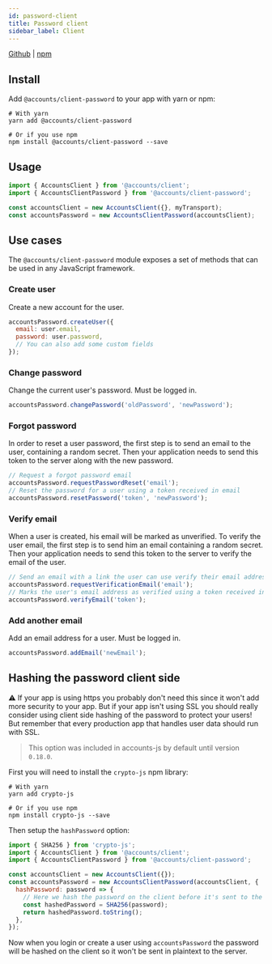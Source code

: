 ```yaml
---
id: password-client
title: Password client
sidebar_label: Client
---
```


[Github](https://github.com/accounts-js/accounts/tree/master/packages/client-password) |
[npm](https://www.npmjs.com/package/@accounts/client-password)

## Install

Add `@accounts/client-password` to your app with yarn or npm:

```
# With yarn
yarn add @accounts/client-password

# Or if you use npm
npm install @accounts/client-password --save
```

## Usage

```javascript
import { AccountsClient } from '@accounts/client';
import { AccountsClientPassword } from '@accounts/client-password';

const accountsClient = new AccountsClient({}, myTransport);
const accountsPassword = new AccountsClientPassword(accountsClient);
```

## Use cases

The `@accounts/client-password` module exposes a set of methods that can be used in any JavaScript framework.

### Create user

Create a new account for the user.

```javascript
accountsPassword.createUser({
  email: user.email,
  password: user.password,
  // You can also add some custom fields
});
```

### Change password

Change the current user's password. Must be logged in.

```javascript
accountsPassword.changePassword('oldPassword', 'newPassword');
```

### Forgot password

In order to reset a user password, the first step is to send an email to the user, containing a random secret. Then your application needs to send this token to the server along with the new password.

```javascript
// Request a forgot password email
accountsPassword.requestPasswordReset('email');
// Reset the password for a user using a token received in email
accountsPassword.resetPassword('token', 'newPassword');
```

### Verify email

When a user is created, his email will be marked as unverified. To verify the user email, the first step is to send him an email containing a random secret. Then your application needs to send this token to the server to verify the email of the user.

```javascript
// Send an email with a link the user can use verify their email address.
accountsPassword.requestVerificationEmail('email');
// Marks the user's email address as verified using a token received in email
accountsPassword.verifyEmail('token');
```

### Add another email

Add an email address for a user. Must be logged in.

```javascript
accountsPassword.addEmail('newEmail');
```

## Hashing the password client side

⚠️ If your app is using https you probably don't need this since it won't add more security to your app. But if your app isn't using SSL you should really consider using client side hashing of the password to protect your users! But remember that every production app that handles user data should run with SSL.

> This option was included in accounts-js by default until version `0.18.0`.

First you will need to install the `crypto-js` npm library:

```
# With yarn
yarn add crypto-js

# Or if you use npm
npm install crypto-js --save
```

Then setup the `hashPassword` option:

```javascript
import { SHA256 } from 'crypto-js';
import { AccountsClient } from '@accounts/client';
import { AccountsClientPassword } from '@accounts/client-password';

const accountsClient = new AccountsClient({});
const accountsPassword = new AccountsClientPassword(accountsClient, {
  hashPassword: password => {
    // Here we hash the password on the client before it's sent to the server
    const hashedPassword = SHA256(password);
    return hashedPassword.toString();
  },
});
```

Now when you login or create a user using `accountsPassword` the password will be hashed on the client so it won't be sent in plaintext to the server.
